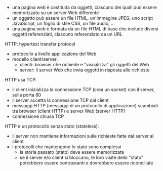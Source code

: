
- una pagina web è costituita da oggetti, ciascuno dei quali può essere memorizzato su un server Web differente
- un oggetto può essere un file HTML, un'immagine JPEG, uno script JavaScript, un foglio di stile CSS, un file audio, ...
- una pagina web è formata da un file HTML di base che include diversi oggetti referenziati, ciascuno referenziato da un URL

HTTP: hypertext transfer protocol

- protocollo a livello applicazione del Web
- modello client/server:
	- clienti: browser che richiede e "visualizza" gli oggetti del Web
	- server: il server Web che invia oggetti in risposta alle richieste

HTTP usa TCP:
- il client inizializza la connessione TCP (crea un socket) con il server, sulla porta 80
- il server accetta la connessione TCP dal client
- messaggi HTTP (messaggi di un protocollo di applicazione) scambiati tra browser (client HTTP) e server Web (server HTTP)
- connessione chiusa TCP

HTTP è un protocollo senza stato (stateless):
- il server non mantiene informazioni sulle richieste fatte dal server al client
- i protocolli che mantengono lo stato sono complessi
	- la storia passato (stato) deve essere memorizzata
	- se il server e/o client si bloccano, le loro visite dello "stato" potrebbero essere contrastanti e dovrebbero essere riconciliate